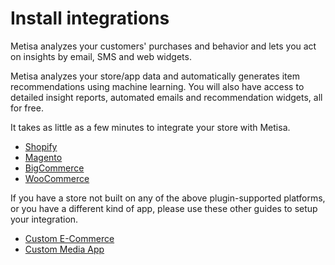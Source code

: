# Install integrations

Metisa analyzes your customers' purchases and behavior and lets you act on insights by email, SMS and web widgets.

Metisa analyzes your store/app data and automatically generates item recommendations using machine learning. You will also have access to detailed insight reports, automated emails and recommendation widgets, all for free.

It takes as little as a few minutes to integrate your store with Metisa.

* [Shopify](integrations/shopify.md)
* [Magento](integrations/magento.md)
* [BigCommerce](integrations/bigcommerce.md)
* [WooCommerce](integrations/woocommerce.md)

If you have a store not built on any of the above plugin-supported platforms, or you have a different kind of app, please use these other guides to setup your integration.

* [Custom E-Commerce](integrations/custom-ecommerce.md)
* [Custom Media App](integrations/custom-media-app.md)
